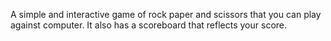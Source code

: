 A simple and interactive game of rock paper and scissors that you can play against computer. It also has a scoreboard that reflects your score.

